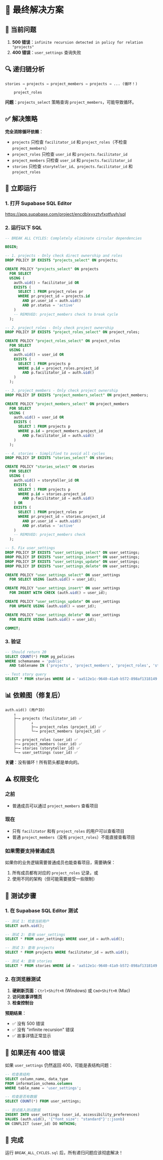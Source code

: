 # 🎯 最终解决方案

## 🔴 当前问题

1. **500 错误**：`infinite recursion detected in policy for relation "projects"`
2. **400 错误**：`user_settings` 查询失败

## 🔍 递归链分析

```
stories → projects → project_members → projects → ... (循环！)
         ↓
    project_roles
```

**问题**：`projects_select` 策略查询 `project_members`，可能导致循环。

## ✅ 解决策略

**完全消除循环依赖**：
- `projects` 只检查 `facilitator_id` 和 `project_roles`（不检查 `project_members`）
- `project_roles` 只检查 `user_id` 和 `projects.facilitator_id`
- `project_members` 只检查 `user_id` 和 `projects.facilitator_id`
- `stories` 只检查 `storyteller_id`、`projects.facilitator_id` 和 `project_roles`

## 🚀 立即运行

### 1. 打开 Supabase SQL Editor
https://app.supabase.com/project/encdblxyxztvfxotfuyh/sql

### 2. 运行以下 SQL

```sql
-- BREAK ALL CYCLES: Completely eliminate circular dependencies

BEGIN;

-- 1. projects - Only check direct ownership and roles
DROP POLICY IF EXISTS "projects_select" ON projects;

CREATE POLICY "projects_select" ON projects
  FOR SELECT
  USING (
    auth.uid() = facilitator_id OR
    EXISTS (
      SELECT 1 FROM project_roles pr
      WHERE pr.project_id = projects.id
        AND pr.user_id = auth.uid()
        AND pr.status = 'active'
    )
    -- REMOVED: project_members check to break cycle
  );

-- 2. project_roles - Only check project ownership
DROP POLICY IF EXISTS "project_roles_select" ON project_roles;

CREATE POLICY "project_roles_select" ON project_roles
  FOR SELECT
  USING (
    auth.uid() = user_id OR
    EXISTS (
      SELECT 1 FROM projects p
      WHERE p.id = project_roles.project_id
        AND p.facilitator_id = auth.uid()
    )
  );

-- 3. project_members - Only check project ownership
DROP POLICY IF EXISTS "project_members_select" ON project_members;

CREATE POLICY "project_members_select" ON project_members
  FOR SELECT
  USING (
    auth.uid() = user_id OR
    EXISTS (
      SELECT 1 FROM projects p
      WHERE p.id = project_members.project_id
        AND p.facilitator_id = auth.uid()
    )
  );

-- 4. stories - Simplified to avoid all cycles
DROP POLICY IF EXISTS "stories_select" ON stories;

CREATE POLICY "stories_select" ON stories
  FOR SELECT
  USING (
    auth.uid() = storyteller_id OR
    EXISTS (
      SELECT 1 FROM projects p
      WHERE p.id = stories.project_id
        AND p.facilitator_id = auth.uid()
    ) OR
    EXISTS (
      SELECT 1 FROM project_roles pr
      WHERE pr.project_id = stories.project_id
        AND pr.user_id = auth.uid()
        AND pr.status = 'active'
    )
    -- REMOVED: project_members check
  );

-- 5. Fix user_settings
DROP POLICY IF EXISTS "user_settings_select" ON user_settings;
DROP POLICY IF EXISTS "user_settings_insert" ON user_settings;
DROP POLICY IF EXISTS "user_settings_update" ON user_settings;
DROP POLICY IF EXISTS "user_settings_delete" ON user_settings;

CREATE POLICY "user_settings_select" ON user_settings
  FOR SELECT USING (auth.uid() = user_id);

CREATE POLICY "user_settings_insert" ON user_settings
  FOR INSERT WITH CHECK (auth.uid() = user_id);

CREATE POLICY "user_settings_update" ON user_settings
  FOR UPDATE USING (auth.uid() = user_id);

CREATE POLICY "user_settings_delete" ON user_settings
  FOR DELETE USING (auth.uid() = user_id);

COMMIT;
```

### 3. 验证

```sql
-- Should return 20
SELECT COUNT(*) FROM pg_policies
WHERE schemaname = 'public'
  AND tablename IN ('projects', 'project_members', 'project_roles', 'stories', 'user_settings');

-- Test story query
SELECT * FROM stories WHERE id = 'aa512e1c-9640-41a9-b572-898af1318149';
```

## 📊 依赖图（修复后）

```
auth.uid() (用户ID)
    ↓
    ├─→ projects (facilitator_id) ✅
    │       ↓
    │       ├─→ project_roles (project_id) ✅
    │       └─→ project_members (project_id) ✅
    │
    ├─→ project_roles (user_id) ✅
    ├─→ project_members (user_id) ✅
    ├─→ stories (storyteller_id) ✅
    └─→ user_settings (user_id) ✅
```

**关键**：没有循环！所有箭头都是单向的。

## ⚠️ 权限变化

### 之前
- 普通成员可以通过 `project_members` 查看项目

### 现在
- 只有 `facilitator` 和有 `project_roles` 的用户可以查看项目
- 普通 `project_members`（没有 `project_roles`）不能直接查看项目

### 如果需要支持普通成员

如果你的业务逻辑需要普通成员也能查看项目，需要确保：
1. 所有成员都有对应的 `project_roles` 记录，或
2. 使用不同的架构（但可能需要接受一些限制）

## 🧪 测试步骤

### 1. 在 Supabase SQL Editor 测试

```sql
-- 测试 1: 检查当前用户
SELECT auth.uid();

-- 测试 2: 查询 user_settings
SELECT * FROM user_settings WHERE user_id = auth.uid();

-- 测试 3: 查询 projects
SELECT * FROM projects WHERE facilitator_id = auth.uid();

-- 测试 4: 查询 stories
SELECT * FROM stories WHERE id = 'aa512e1c-9640-41a9-b572-898af1318149';
```

### 2. 在浏览器测试

1. **硬刷新页面**：`Ctrl+Shift+R` (Windows) 或 `Cmd+Shift+R` (Mac)
2. **访问故事详情页**
3. **检查控制台**

**预期结果**：
- ✅ 没有 500 错误
- ✅ 没有 "infinite recursion" 错误
- ✅ 故事详情正常显示

## 🐛 如果还有 400 错误

如果 `user_settings` 仍然返回 400，可能是表结构问题：

```sql
-- 检查表结构
SELECT column_name, data_type 
FROM information_schema.columns
WHERE table_name = 'user_settings';

-- 检查是否有数据
SELECT COUNT(*) FROM user_settings;

-- 尝试插入测试数据
INSERT INTO user_settings (user_id, accessibility_preferences)
VALUES (auth.uid(), '{"font_size": "standard"}'::jsonb)
ON CONFLICT (user_id) DO NOTHING;
```

## 🎉 完成

运行 `BREAK_ALL_CYCLES.sql` 后，所有递归问题应该彻底解决！
